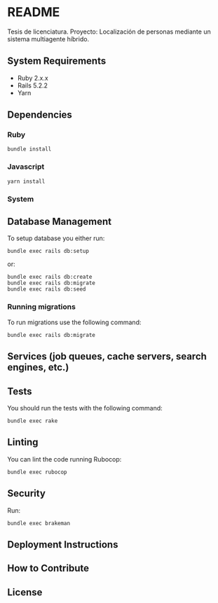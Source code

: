 # README

Tesis de licenciatura. Proyecto: Localización de personas mediante un sistema multiagente híbrido.

## System Requirements

- Ruby 2.x.x
- Rails 5.2.2
- Yarn

## Dependencies

### Ruby

    bundle install

### Javascript

    yarn install

### System

## Database Management

To setup database you either run:

    bundle exec rails db:setup

or:

    bundle exec rails db:create
    bundle exec rails db:migrate
    bundle exec rails db:seed

### Running migrations

To run migrations use the following command:

    bundle exec rails db:migrate

## Services (job queues, cache servers, search engines, etc.)

## Tests

You should run the tests with the following command:

    bundle exec rake

## Linting

You can lint the code running Rubocop:

    bundle exec rubocop

## Security

Run:

    bundle exec brakeman

## Deployment Instructions

## How to Contribute

## License
